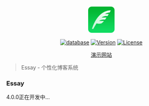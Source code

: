 <p align="center" dir="auto">
    <img src="/app/public/favicon.png" width="70px">
</p>
<p align="center">
    <a href="https://github.com/wmui/essay"><img src="https://img.shields.io/badge/database-sqlite3-blue" alt="database"></a>
    <a href="https://github.com/wmui/essay"><img src="https://img.shields.io/badge/node-%3E%3D16.0.0-orange.svg" alt="Version"></a>
    <a href="https://github.com/wmui/essay"><img src="https://img.shields.io/badge/license-MIT-blue.svg" alt="License"></a>
</p>

<p align="center"><a href="https://ppx.link" target="_blank">演示网站</a></p>

> Essay - 个性化博客系统

### Essay

4.0.0正在开发中...
